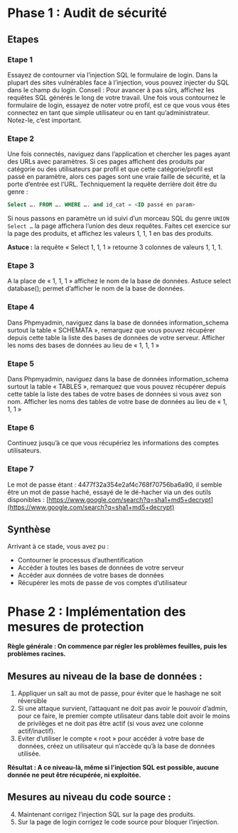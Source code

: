 # Phase 1 : Audit de sécurité

## Etapes

### Etape 1
Essayez de contourner via l’injection SQL le formulaire de login. Dans la plupart des sites vulnérables face à l’injection, vous pouvez injecter du SQL dans le champ du login.
Conseil : Pour avancer à pas sûrs, affichez les requêtes SQL générés le long de votre travail.
Une fois vous contournez le formulaire de login, essayez de noter votre profil, est ce que vous vous êtes connectez en tant que simple utilisateur ou en tant qu’administrateur. Notez-le, c’est important.

### Etape 2
Une fois connectés, naviguez dans l’application et chercher les pages ayant des URLs avec paramètres. Si ces pages affichent des produits par catégorie ou des utilisateurs par profil et que cette catégorie/profil est passé en paramètre, alors ces pages sont une vraie faille de sécurité, et la porte d’entrée est l’URL. Techniquement la requête derrière doit être du genre :

```sql
Select …. FROM …. WHERE …. and id_cat = <ID passé en param>
```

Si nous passons en paramètre un id suivi d’un morceau SQL du genre 
`UNION Select …` 
la page affichera l’union des deux requêtes.
Faites cet exercice sur la page des produits, et affichez les valeurs 1, 1, 1 en bas des produits.

**Astuce :** la requête « Select 1, 1, 1 » retourne 3 colonnes de valeurs 1, 1, 1.

### Etape 3
A la place de « 1, 1, 1 » affichez le nom de la base de données.
Astuce select database(); permet d’afficher le nom de la base de données.

### Etape 4
Dans Phpmyadmin, naviguez dans la base de données information_schema surtout la table « SCHEMATA », remarquez que vous pouvez récupérer depuis cette table la liste des bases de données de votre serveur. Afficher les noms des bases de données au lieu de « 1, 1, 1 »

### Etape 5
Dans Phpmyadmin, naviguez dans la base de données information_schema surtout la table « TABLES », remarquez que vous pouvez récupérer depuis cette table la liste des tabes de votre bases de données si vous avez son nom. Afficher les noms des tables de votre base de données au lieu de « 1, 1, 1 »

### Etape 6

Continuez jusqu’à ce que vous récupériez les informations des comptes utilisateurs.

### Etape 7
Le mot de passe étant : 4477f32a354e2af4c768f70756ba6a90, il semble être un mot de passe haché, essayé de le dé-hacher via un des outils disponibles :
[https://www.google.com/search?q=sha1+md5+decrypt](https://www.google.com/search?q=sha1+md5+decrypt)


## Synthèse

Arrivant à ce stade, vous avez pu :
- Contourner le processus d’authentification
- Accéder à toutes les bases de données de votre serveur
- Accéder aux données de votre bases de données
- Récupérer les mots de passe de vos comptes d’utilisateur

# Phase 2 : Implémentation des mesures de protection

**Règle générale : On commence par régler les problèmes feuilles, puis les problèmes racines.**

## Mesures au niveau de la base de données :

1. Appliquer un salt au mot de passe, pour éviter que le hashage ne soit réversible
2. Si une attaque survient, l’attaquant ne doit pas avoir le pouvoir d’admin, pour ce faire, le premier compte utilisateur dans table doit avoir le moins de privilèges et ne doit pas être actif (si vous avez une colonne actif/inactif).
3. Eviter d’utiliser le compte « root » pour accéder à votre base de données, créez un utilisateur qui n’accède qu’à la base de données utilisée.

**Résultat : A ce niveau-là, même si l’injection SQL est possible, aucune donnée ne peut être récupérée, ni exploitée.**

## Mesures au niveau du code source :

4. Maintenant corrigez l’injection SQL sur la page des produits. 
5. Sur la page de login corrigez le code source pour bloquer l’injection.

